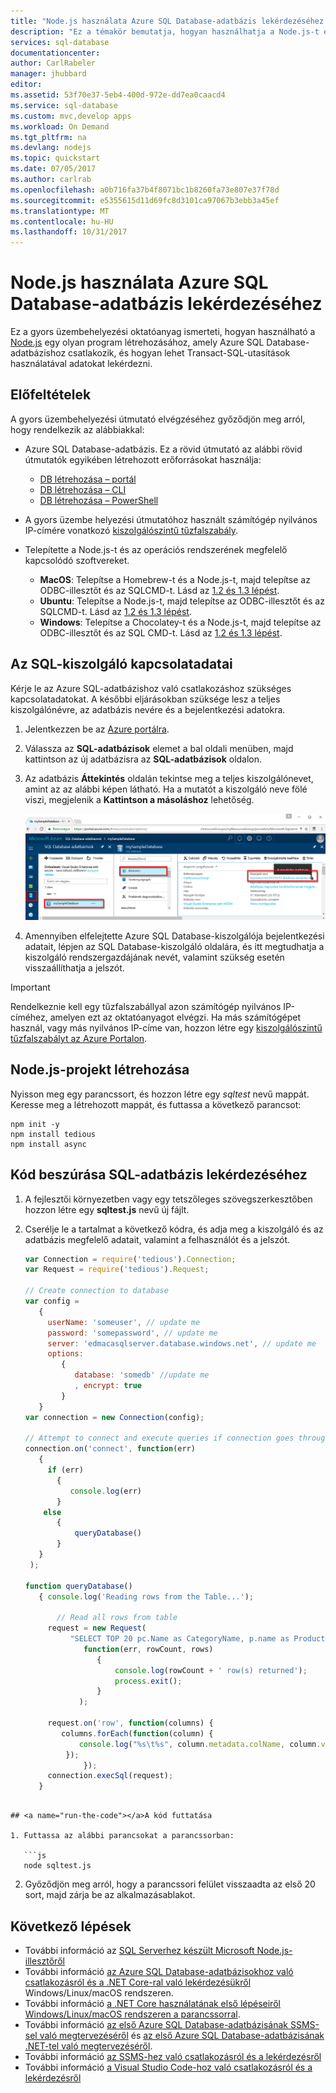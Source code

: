 ```yaml
---
title: "Node.js használata Azure SQL Database-adatbázis lekérdezéséhez | Microsoft Docs"
description: "Ez a témakör bemutatja, hogyan használhatja a Node.js-t egy Azure SQL Database-adatbázishoz csatlakozó program létrehozásához, és hogyan hajthat végre lekérdezést Transact-SQL-utasításokkal."
services: sql-database
documentationcenter: 
author: CarlRabeler
manager: jhubbard
editor: 
ms.assetid: 53f70e37-5eb4-400d-972e-dd7ea0caacd4
ms.service: sql-database
ms.custom: mvc,develop apps
ms.workload: On Demand
ms.tgt_pltfrm: na
ms.devlang: nodejs
ms.topic: quickstart
ms.date: 07/05/2017
ms.author: carlrab
ms.openlocfilehash: a0b716fa37b4f8071bc1b8260fa73e807e37f78d
ms.sourcegitcommit: e5355615d11d69fc8d3101ca97067b3ebb3a45ef
ms.translationtype: MT
ms.contentlocale: hu-HU
ms.lasthandoff: 10/31/2017
---
```

# <a name="use-nodejs-to-query-an-azure-sql-database"></a>Node.js használata Azure SQL Database-adatbázis lekérdezéséhez

Ez a gyors üzembehelyezési oktatóanyag ismerteti, hogyan használható a [Node.js](https://nodejs.org/en/) egy olyan program létrehozásához, amely Azure SQL Database-adatbázishoz csatlakozik, és hogyan lehet Transact-SQL-utasítások használatával adatokat lekérdezni.

## <a name="prerequisites"></a>Előfeltételek

A gyors üzembehelyezési útmutató elvégzéséhez győződjön meg arról, hogy rendelkezik az alábbiakkal:

- Azure SQL Database-adatbázis. Ez a rövid útmutató az alábbi rövid útmutatók egyikében létrehozott erőforrásokat használja: 

   - [DB létrehozása – portál](sql-database-get-started-portal.md)
   - [DB létrehozása – CLI](sql-database-get-started-cli.md)
   - [DB létrehozása – PowerShell](sql-database-get-started-powershell.md)

- A gyors üzembe helyezési útmutatóhoz használt számítógép nyilvános IP-címére vonatkozó [kiszolgálószintű tűzfalszabály](sql-database-get-started-portal.md#create-a-server-level-firewall-rule).
- Telepítette a Node.js-t és az operációs rendszerének megfelelő kapcsolódó szoftvereket.
    - **MacOS**: Telepítse a Homebrew-t és a Node.js-t, majd telepítse az ODBC-illesztőt és az SQLCMD-t. Lásd az [1.2 és 1.3 lépést](https://www.microsoft.com/sql-server/developer-get-started/node/mac/).
    - **Ubuntu**: Telepítse a Node.js-t, majd telepítse az ODBC-illesztőt és az SQLCMD-t. Lásd az [1.2 és 1.3 lépést](https://www.microsoft.com/sql-server/developer-get-started/node/ubuntu/).
    - **Windows**: Telepítse a Chocolatey-t és a Node.js-t, majd telepítse az ODBC-illesztőt és az SQL CMD-t. Lásd az [1.2 és 1.3 lépést](https://www.microsoft.com/sql-server/developer-get-started/node/windows/).

## <a name="sql-server-connection-information"></a>Az SQL-kiszolgáló kapcsolatadatai

Kérje le az Azure SQL-adatbázishoz való csatlakozáshoz szükséges kapcsolatadatokat. A későbbi eljárásokban szüksége lesz a teljes kiszolgálónévre, az adatbázis nevére és a bejelentkezési adatokra.

1. Jelentkezzen be az [Azure portálra](https://portal.azure.com/).
2. Válassza az **SQL-adatbázisok** elemet a bal oldali menüben, majd kattintson az új adatbázisra az **SQL-adatbázisok** oldalon. 
3. Az adatbázis **Áttekintés** oldalán tekintse meg a teljes kiszolgálónevet, amint az az alábbi képen látható. Ha a mutatót a kiszolgáló neve fölé viszi, megjelenik a **Kattintson a másoláshoz** lehetőség. 

   ![server-name](./media/sql-database-connect-query-dotnet/server-name.png) 

4. Amennyiben elfelejtette Azure SQL Database-kiszolgálója bejelentkezési adatait, lépjen az SQL Database-kiszolgáló oldalára, és itt megtudhatja a kiszolgáló rendszergazdájának nevét, valamint szükség esetén visszaállíthatja a jelszót.

> [!IMPORTANT]
> Rendelkeznie kell egy tűzfalszabállyal azon számítógép nyilvános IP-címéhez, amelyen ezt az oktatóanyagot elvégzi. Ha más számítógépet használ, vagy más nyilvános IP-címe van, hozzon létre egy [kiszolgálószintű tűzfalszabályt az Azure Portalon](sql-database-get-started-portal.md#create-a-server-level-firewall-rule). 

## <a name="create-a-nodejs-project"></a>Node.js-projekt létrehozása

Nyisson meg egy parancssort, és hozzon létre egy *sqltest* nevű mappát. Keresse meg a létrehozott mappát, és futtassa a következő parancsot:

    
    npm init -y
    npm install tedious
    npm install async
    

## <a name="insert-code-to-query-sql-database"></a>Kód beszúrása SQL-adatbázis lekérdezéséhez

1. A fejlesztői környezetben vagy egy tetszőleges szövegszerkesztőben hozzon létre egy **sqltest.js** nevű új fájlt.

2. Cserélje le a tartalmat a következő kódra, és adja meg a kiszolgáló és az adatbázis megfelelő adatait, valamint a felhasználót és a jelszót.

   ```js
   var Connection = require('tedious').Connection;
   var Request = require('tedious').Request;

   // Create connection to database
   var config = 
      {
        userName: 'someuser', // update me
        password: 'somepassword', // update me
        server: 'edmacasqlserver.database.windows.net', // update me
        options: 
           {
              database: 'somedb' //update me
              , encrypt: true
           }
      }
   var connection = new Connection(config);

   // Attempt to connect and execute queries if connection goes through
   connection.on('connect', function(err) 
      {
        if (err) 
          {
             console.log(err)
          }
       else
          {
              queryDatabase()
          }
      }
    );

   function queryDatabase()
      { console.log('Reading rows from the Table...');

          // Read all rows from table
        request = new Request(
             "SELECT TOP 20 pc.Name as CategoryName, p.name as ProductName FROM [SalesLT].[ProductCategory] pc JOIN [SalesLT].[Product] p ON pc.productcategoryid = p.productcategoryid",
                function(err, rowCount, rows) 
                   {
                       console.log(rowCount + ' row(s) returned');
                       process.exit();
                   }
               );
    
        request.on('row', function(columns) {
           columns.forEach(function(column) {
               console.log("%s\t%s", column.metadata.colName, column.value);
            });
                });
        connection.execSql(request);
      }
```

## <a name="run-the-code"></a>A kód futtatása

1. Futtassa az alábbi parancsokat a parancssorban:

   ```js
   node sqltest.js
   ```

2. Győződjön meg arról, hogy a parancssori felület visszaadta az első 20 sort, majd zárja be az alkalmazásablakot.

## <a name="next-steps"></a>Következő lépések

- További információ az [SQL Serverhez készült Microsoft Node.js-illesztőről](https://docs.microsoft.com/sql/connect/node-js/node-js-driver-for-sql-server/)
- További információ [az Azure SQL Database-adatbázisokhoz való csatlakozásról és a .NET Core-ral való lekérdezésükről](sql-database-connect-query-dotnet-core.md) Windows/Linux/macOS rendszeren.  
- További információ [a .NET Core használatának első lépéseiről Windows/Linux/macOS rendszeren a parancssorral](/dotnet/core/tutorials/using-with-xplat-cli).
- További információ [az első Azure SQL Database-adatbázisának SSMS-sel való megtervezéséről](sql-database-design-first-database.md) és [az első Azure SQL Database-adatbázisának .NET-tel való megtervezéséről](sql-database-design-first-database-csharp.md).
- További információ [az SSMS-hez való csatlakozásról és a lekérdezésről](sql-database-connect-query-ssms.md)
- További információ [a Visual Studio Code-hoz való csatlakozásról és a lekérdezésről](sql-database-connect-query-vscode.md)


